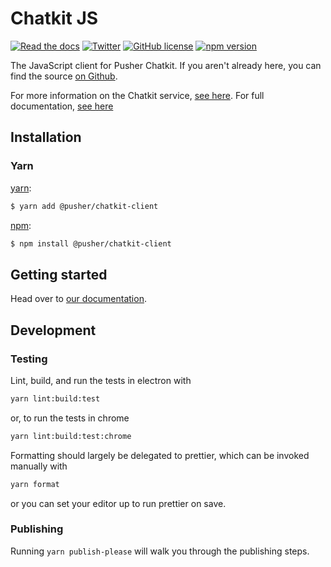 # Chatkit JS

[![Read the docs](https://img.shields.io/badge/read_the-docs-92A8D1.svg)](https://docs.pusher.com/chatkit/reference/javascript)
[![Twitter](https://img.shields.io/badge/twitter-@Pusher-blue.svg?style=flat)](http://twitter.com/Pusher)
[![GitHub license](https://img.shields.io/badge/license-MIT-lightgrey.svg)](https://github.com/pusher/chatkit-client-js/blob/master/LICENSE.md)
[![npm version](https://badge.fury.io/js/%40pusher%2Fchatkit-client.svg)](https://badge.fury.io/js/%40pusher%2Fchatkit-client)

The JavaScript client for Pusher Chatkit. If you aren't already here, you can find the source [on Github](https://github.com/pusher/chatkit-client-js).

For more information on the Chatkit service, [see here](https://pusher.com/chatkit). For full documentation, [see here](https://docs.pusher.com/chatkit)

## Installation

### Yarn

[yarn](https://yarnpkg.com/):

```sh
$ yarn add @pusher/chatkit-client
```

[npm](https://www.npmjs.com/):

```sh
$ npm install @pusher/chatkit-client
```

## Getting started

Head over to [our documentation](https://docs.pusher.com/chatkit/reference/javascript).

## Development

### Testing

Lint, build, and run the tests in electron with

```sh
yarn lint:build:test
```

or, to run the tests in chrome

```sh
yarn lint:build:test:chrome
```

Formatting should largely be delegated to prettier, which can be invoked manually with

```sh
yarn format
```

or you can set your editor up to run prettier on save.

### Publishing

Running `yarn publish-please` will walk you through the publishing steps.
